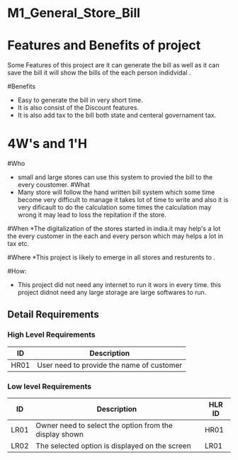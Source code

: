# M1_General_Store_Bill

# Features and Benefits of project

Some Features of this project are it can generate the bill as well as it can save the bill it will show the bills of the each person indidvidal .

#Benefits
* Easy to generate the bill in very short time. 
* It is also consist of the Discount features. 
* It is also add tax to the bill both state and centeral governament tax.


# 4W's  and  1'H
#Who
* small and large stores can use this system to provied the bill to the every coustomer.
#What
* Many store will follow the hand written bill system which some time become very difficult to manage it takes lot of time to write and also it is very dificault to do the calculation some times the calculation may wrong it may lead to loss the repitation if the store.


#When
*The digitalization of the stores started in india.it may help's a lot the every customer in the each and every person which may helps a lot in tax etc.

#Where
*This project is likely to emerge in all stores and resturents to .

#How:

* This project did not need any internet to run it wors in every time. this project didnot need any large storage are large softwares to run.

## Detail Requirements
### High Level Requirements 
| ID | Description |  
| ----- | ----- | 
| HR01 | User need to provide the name of customer  | 
### Low level Requirements
| ID | Description | HLR ID |
| ------ | --------- | ------ | 
| LR01 | Owner need to select the option from the display shown | HR01 |
| LR02 | The selected option is displayed on the screen | LR01 |

